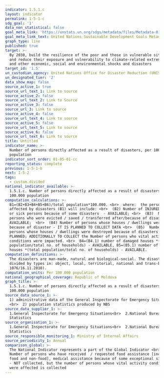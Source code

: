 ```yaml
---
indicator: 1.5.1.c
layout: indicator
permalink: 1-5-1-c
sdg_goal: '1'
data_non_statistical: false
goal_meta_link: 'https://unstats.un.org/sdgs/metadata/files/Metadata-01-05-01.pdf '
goal_meta_link_text: United Nations Sustainable Development Goals Metadata (PDF 224 KB)
graph_type: line
published: true
target: >-
  By 2030, build the resilience of the poor and those in vulnerable situations
  and reduce their exposure and vulnerability to climate-related extreme events
  and other economic, social and environmental shocks and disasters
target_id: '1.5'
un_custodian_agency: United Nations Office for Disaster Reduction (UNISDR)
un_designated_tier: '2'
data_show_map: false
source_active_1: true
source_url_text_1: Link to source
source_active_2: false
source_url_text_2: Link to Source
source_active_3: false
source_url_3: Link to source
source_active_4: false
source_url_text_4: Link to source
source_active_5: false
source_url_text_5: Link to source
source_active_6: false
source_url_text_6: Link to source
title: Untitled
indicator_name: >-
  Number of persons directly affected as a result of disasters, per 100000
  population
indicator_sort_order: 01-05-01-cc
reporting_status: complete
previous: 1-5-1-b
next: 1-5-2
tags:
  - custom.divided
national_indicator_available: >-
  1.5.1.c. Number of persons directly affected as a result of disasters, per
  100.000 population
computation_calculations: >-
  B1=(B2+B3+B4+B5+B6)/total population*100.000. <br>  where:  the persons
  affected by disasters (B1) will include: <br>  (B2) Number of INJURED persons
  or sick persons because of some disasters  - AVAILABLE; <br>  (B3)  Number of
  persons who were evicted / saved / transferred after/because of disaster -
  AVAILABLE;  <br>  (B4) Number of persons whose houses / dwellings were damaged
  because of disaster - IT IS PLANNED TO COLLECT DATA <br>  (B5)  Number of
  persons whose houses / dwellings were destroyed because of disasters - IT IS
  PLANNED; ADDITIONALLY TO COLLECT the Number of persons who vital activity
  conditions were impacted. <br>  B4=(B4.1) number of damaged houses *(total
  population/total no. of households) - AVAILABLE, B5=(B5.1) number of destroyed
  houses *(total population/total no. of households) - AVAILABLE.
computation_definitions: >-
  The disasters are man-made, natural and biological-social. The disaster are
  divided by types in: object, local, territorial, national and trans-border (GD
  1076/16.11.2010).
computation_units: Per 100 000 population
national_geographical_coverage: Republic of Moldova
graph_title: >-
  1.5.1.c. Number of persons directly affected as a result of disasters, per
  100.000 population
source_data_source_1: >-
  1) administrative data of the General Inspectorate for Emergency Situations
  <br>  2) population statistics produced by NBS
source_data_supplier_1: >-
  1.General Inspectorate for Emergency Situations<br>  2.National Bureau of
  Statistics
source_organisation_1: >-
  1.General Inspectorate for Emergency Situations<br>  2.National Bureau of
  Statistics
source_responsible_monitoring_1: Ministry of Internal Affairs
source_periodicity_1: Annual
comparison_global: >-
  The National Indicator represents a part of the Global Indicator <br>  (B6)
  Number of persons who have received  / requested food assistance [including
  food and non-food], medical assistance because of some exceptional situations
  - NOT collected, but the number of persons whose vital activity conditions 
  were affected is collected
---
```

